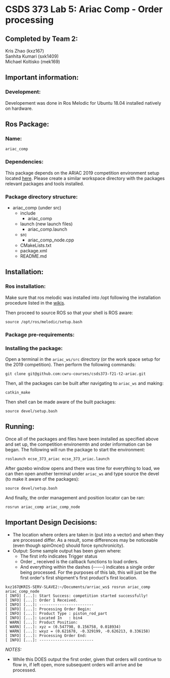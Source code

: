 # CSDS 373 Lab 5: Ariac Comp - Order processing

## Completed by Team 2: 

Kris Zhao (kxz167)\
Sanhita Kumari (sxk1409)\
Michael Koltisko (mek169)

## Important information:

### Development:

Developement was done in Ros Melodic for Ubuntu 18.04 installed natively on hardware.

## Ros Package:

### Name:

```
ariac_comp
```

### Dependencies:

This package depends on the ARIAC 2019 competition environment setup located [here](https://bitbucket.org/osrf/ariac/wiki/2019/Home). Please create a similar workspace directory with the packages relevant packages and tools installed.

### Package directory structure:
- ariac_comp (under src)
    - include
        - ariac_comp
    - launch (new launch files)
        - ariac_comp.launch
    - src
        - ariac_comp_node.cpp
    - CMakeLists.txt
    - package.xml
    - README.md

## Installation:

### Ros installation:

Make sure that ros melodic was installed into /opt following the installation procedure listed in the [wikis](http://wiki.ros.org/melodic/Installation/Ubuntu).

Then proceed to source ROS so that your shell is ROS aware:

```
source /opt/ros/melodic/setup.bash
```

### Package pre-requirements:

### Installing the package:

Open a terminal in the `ariac_ws/src` directory (or the work space setup for the 2019 competition). Then perform the following commands:

```
git clone git@github.com:cwru-courses/csds373-f21-t2-ariac.git
```

Then, all the packages can be built after navigating to `ariac_ws` and making:

```
catkin_make
```

Then shell can be made aware of the built packages:

```
source devel/setup.bash
```

## Running:
Once all of the packages and files have been installed as specified above and set up, the competition environemtn and order information can be began. The following will run the package to start the environment:

``` 
roslaunch ecse_373_ariac ecse_373_ariac.launch
```

After gazebo window opens and there was time for everything to load, we can then open another terminal under `ariac_ws` and type source the devel (to make it aware of the packages):

```
source devel/setup.bash
```

And finally, the order management and position locator can be ran:

```
rosrun ariac_comp ariac_comp_node
```

## Important Design Decisions:
- The location where orders are taken in (put into a vector) and when they are processed differ. As a result, some differences may be noticeable (even though spinOnce() should force synchronicity).
- Output: Some sample output has been given where:
    - The first info indicates Trigger status
    - Order _ received is the callback functions to load orders.
    - And everything within the dashes (-----) indicates a single order being processed. For the purposes of this lab, this will just be the first order's first shipment's first product's first location.
``` 
kxz167@KRIS-SERV-SLAVE2:~/Documents/arriac_ws$ rosrun ariac_comp ariac_comp_node 
[ INFO] [...]: Start Success: competition started successfully!
[ INFO] [...]: Order 1 Received.
[ INFO] [...]: ------------------------
[ INFO] [...]: Processing Order Begin: 
[ INFO] [...]: Product Type : piston_rod_part
[ INFO] [...]: Located In   : bin4
[ WARN] [...]: Product Position:
[ WARN] [...]: xyz = (0.547798, 0.156758, 0.018934)
[ WARN] [...]: wxyz = (0.621678, -0.329199, -0.626213, 0.336158)
[ INFO] [...]: Processing Order End:   
[ INFO] [...]: ------------------------
```

*NOTES:* 
- While this DOES output the first order, given that orders will continue to flow in, if left open, more subsequent orders will arrive and be processed.
